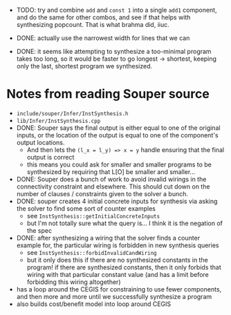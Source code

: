 * TODO: try and combine `add` and `const 1` into a single `add1` component, and
  do the same for other combos, and see if that helps with synthesizing
  popcount. That is what brahma did, iiuc.

* DONE: actually use the narrowest width for lines that we can

* DONE: it seems like attempting to synthesize a too-minimal program takes too
  long, so it would be faster to go longest -> shortest, keeping only the last,
  shortest program we synthesized.

# Notes from reading Souper source

* `include/souper/Infer/InstSynthesis.h`
* `lib/Infer/InstSynthesis.cpp`
* DONE: Souper says the final output is either equal to one of the original inputs, or
  the location of the output is equal to one of the component's output locations.
  * And then lets the `(l_x = l_y) => x = y` handle ensuring that the final
    output is correct
  * this means you could ask for smaller and smaller programs to be synthesized
    by requiring that L[O] be smaller and smaller...
* DONE: Souper does a bunch of work to avoid invalid wirings in the connectivity
  constraint and elsewhere. This should cut down on the number of clauses /
  constraints given to the solver a bunch.
* DONE: souper creates 4 initial concrete inputs for synthesis via asking the
  solver to find some sort of counter examples
  * see `InstSynthesis::getInitialConcreteInputs`
  * but I'm not totally sure what the query is... I think it is the negation of
    the spec
* DONE: after synthesizing a wiring that the solver finds a counter example for,
  the particular wiring is forbidden in new synthesis queries
  * see `InstSynthesis::forbidInvalidCandWiring`
  * but it only does this if there are no synthesized constants in the program!
    if there are synthesized constants, then it only forbids that wiring with
    that particular constant value (and has a limit before forbidding this
    wiring altogether)
* has a loop around the CEGIS for constraining to use fewer components, and then
  more and more until we successfully synthesize a program
* also builds cost/benefit model into loop around CEGIS
